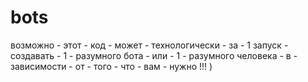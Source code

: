 # bots
возможно - этот - код - может - технологически - за - 1 запуск - создавать - 1 - разумного бота - или - 1 - разумного человека - в - зависимости - от - того - что - вам - нужно !!! )
